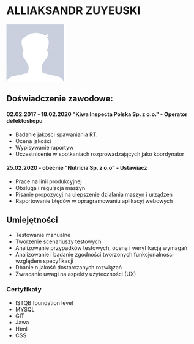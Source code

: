 # ALLIAKSANDR ZUYEUSKI

<img src="img\user_img.jpg" alt="pic" style="width:150px;"/>

## Doświadczenie zawodowe: 
#### 02.02.2017 - 18.02.2020 "Kiwa Inspecta Polska Sp. z o.o."  - Operator defektoskopu </br>
* Badanie jakosci spawaniania RT.
* Ocena jakości 
* Wypisywanie raportyw
* Uczestnicenie w spotkaniach rozprowadzających jako koordynator
#### 25.02.2020 - obecnie "Nutricia Sp. z o.o" - Ustawiacz
* Prace na linii produkcyjnej
* Obsluga i regulacja maszyn
* Pisanie propozycyj na ulepszenie dzialania maszyn i urządzeń
* Raportowanie błędów w opragramowaniu aplikacyj webowych
## Umiejętności
* Testowanie manualne
* Tworzenie scenariuszy testowych
* Analizowanie przypadków testowych, oceną i weryfikacją wymagań
* Analizowanie i badanie zgodności tworzonych funkcjonalności względem specyfikacji
* Dbanie o jakość dostarczanych rozwiązań
* Zwracanie uwagi na aspekty użyteczności (UX)
### Certyfikaty
* ISTQB foundation level
* MYSQL
* GIT
* Jawa
* Html
* CSS
